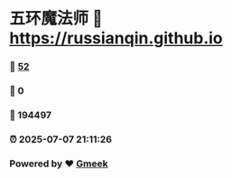 # 五环魔法师 :link: https://russianqin.github.io 
### :page_facing_up: [52](https://russianqin.github.io/tag.html) 
### :speech_balloon: 0 
### :hibiscus: 194497 
### :alarm_clock: 2025-07-07 21:11:26 
### Powered by :heart: [Gmeek](https://github.com/Meekdai/Gmeek)
